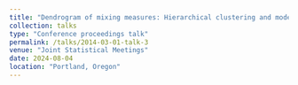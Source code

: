 ```yaml
---
title: "Dendrogram of mixing measures: Hierarchical clustering and model selection for finite mixture models"
collection: talks
type: "Conference proceedings talk"
permalink: /talks/2014-03-01-talk-3
venue: "Joint Statistical Meetings"
date: 2024-08-04
location: "Portland, Oregon"
---
```


